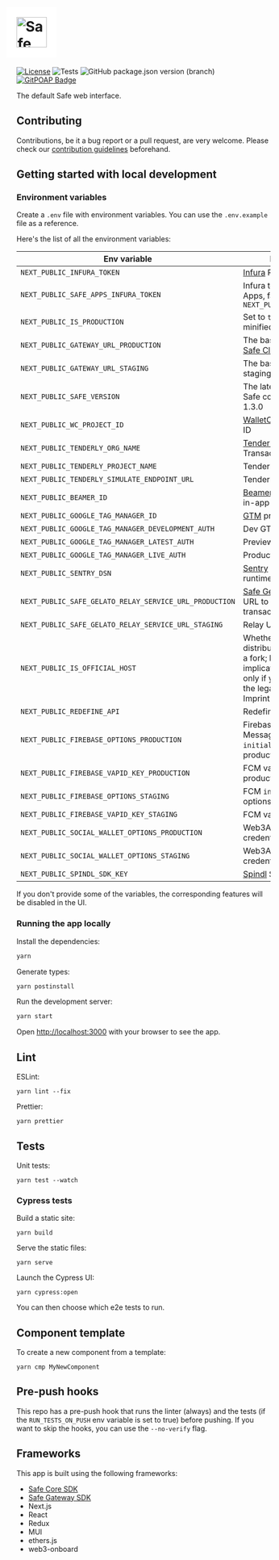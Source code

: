 # <img src="/public/images/logo.svg" height="60" valign="middle" alt="Safe" style="background: #fff; padding: 20px; margin: 0 -20px" />

[![License](https://img.shields.io/github/license/safe-global/safe-wallet-web)](https://github.com/safe-global/safe-wallet-web/blob/main/LICENSE)
![Tests](https://img.shields.io/github/actions/workflow/status/safe-global/safe-wallet-web/test.yml?branch=main&label=tests)
![GitHub package.json version (branch)](https://img.shields.io/github/package-json/v/safe-global/safe-wallet-web)
[![GitPOAP Badge](https://public-api.gitpoap.io/v1/repo/safe-global/safe-wallet-web/badge)](https://www.gitpoap.io/gh/safe-global/safe-wallet-web)

The default Safe web interface.

## Contributing

Contributions, be it a bug report or a pull request, are very welcome. Please check our [contribution guidelines](CONTRIBUTING.md) beforehand.

## Getting started with local development

### Environment variables

Create a `.env` file with environment variables. You can use the `.env.example` file as a reference.

Here's the list of all the environment variables:

| Env variable                                           | Description                                                                                                                                                             |
| ------------------------------------------------------ | ----------------------------------------------------------------------------------------------------------------------------------------------------------------------- |
| `NEXT_PUBLIC_INFURA_TOKEN`                             | [Infura](https://docs.infura.io/infura/networks/ethereum/how-to/secure-a-project/project-id) RPC API token                                                              |
| `NEXT_PUBLIC_SAFE_APPS_INFURA_TOKEN`                   | Infura token for Safe Apps, falls back to `NEXT_PUBLIC_INFURA_TOKEN`                                                                                                    |
| `NEXT_PUBLIC_IS_PRODUCTION`                            | Set to `true` to build a minified production app                                                                                                                        |
| `NEXT_PUBLIC_GATEWAY_URL_PRODUCTION`                   | The base URL for the [Safe Client Gateway](https://github.com/safe-global/safe-client-gateway)                                                                          |
| `NEXT_PUBLIC_GATEWAY_URL_STAGING`                      | The base CGW URL on staging                                                                                                                                             |
| `NEXT_PUBLIC_SAFE_VERSION`                             | The latest version of the Safe contract, defaults to 1.3.0                                                                                                              |
| `NEXT_PUBLIC_WC_PROJECT_ID`                            | [WalletConnect v2](https://docs.walletconnect.com/2.0/cloud/relay) project ID                                                                                           |
| `NEXT_PUBLIC_TENDERLY_ORG_NAME`                        | [Tenderly](https://tenderly.co) org name for Transaction Simulation                                                                                                     |
| `NEXT_PUBLIC_TENDERLY_PROJECT_NAME`                    | Tenderly project name                                                                                                                                                   |
| `NEXT_PUBLIC_TENDERLY_SIMULATE_ENDPOINT_URL`           | Tenderly simulation URL                                                                                                                                                 |
| `NEXT_PUBLIC_BEAMER_ID`                                | [Beamer](https://www.getbeamer.com) is a news feed for in-app announcements                                                                                             |
| `NEXT_PUBLIC_GOOGLE_TAG_MANAGER_ID`                    | [GTM](https://tagmanager.google.com) project id                                                                                                                         |
| `NEXT_PUBLIC_GOOGLE_TAG_MANAGER_DEVELOPMENT_AUTH`      | Dev GTM key                                                                                                                                                             |
| `NEXT_PUBLIC_GOOGLE_TAG_MANAGER_LATEST_AUTH`           | Preview GTM key                                                                                                                                                         |
| `NEXT_PUBLIC_GOOGLE_TAG_MANAGER_LIVE_AUTH`             | Production GTM key                                                                                                                                                      |
| `NEXT_PUBLIC_SENTRY_DSN`                               | [Sentry](https://sentry.io) id for tracking runtime errors                                                                                                              |
| `NEXT_PUBLIC_SAFE_GELATO_RELAY_SERVICE_URL_PRODUCTION` | [Safe Gelato Relay Service](https://github.com/safe-global/safe-gelato-relay-service) URL to allow relaying transactions via Gelato                                     |
| `NEXT_PUBLIC_SAFE_GELATO_RELAY_SERVICE_URL_STAGING`    | Relay URL on staging                                                                                                                                                    |
| `NEXT_PUBLIC_IS_OFFICIAL_HOST`                         | Whether it's the official distribution of the app, or a fork; has legal implications. Set to true only if you also update the legal pages like Imprint and Terms of use |
| `NEXT_PUBLIC_REDEFINE_API`                             | Redefine API base URL                                                                                                                                                   |
| `NEXT_PUBLIC_FIREBASE_OPTIONS_PRODUCTION`              | Firebase Cloud Messaging (FCM) `initializeApp` options on production                                                                                                    |
| `NEXT_PUBLIC_FIREBASE_VAPID_KEY_PRODUCTION`            | FCM vapid key on production                                                                                                                                             |
| `NEXT_PUBLIC_FIREBASE_OPTIONS_STAGING`                 | FCM `initializeApp` options on staging                                                                                                                                  |
| `NEXT_PUBLIC_FIREBASE_VAPID_KEY_STAGING`               | FCM vapid key on staging                                                                                                                                                |
| `NEXT_PUBLIC_SOCIAL_WALLET_OPTIONS_PRODUCTION`         | Web3Auth and Google credentials (production)                                                                                                                            |
| `NEXT_PUBLIC_SOCIAL_WALLET_OPTIONS_STAGING`            | Web3Auth and Google credentials (staging)                                                                                                                               |
| `NEXT_PUBLIC_SPINDL_SDK_KEY`                           | [Spindl](http://spindl.xyz) SDK key                                                                                                                                     |

If you don't provide some of the variables, the corresponding features will be disabled in the UI.

### Running the app locally

Install the dependencies:

```bash
yarn
```

Generate types:

```bash
yarn postinstall
```

Run the development server:

```bash
yarn start
```

Open [http://localhost:3000](http://localhost:3000) with your browser to see the app.

## Lint

ESLint:

```
yarn lint --fix
```

Prettier:

```
yarn prettier
```

## Tests

Unit tests:

```
yarn test --watch
```

### Cypress tests

Build a static site:

```
yarn build
```

Serve the static files:

```
yarn serve
```

Launch the Cypress UI:

```
yarn cypress:open
```

You can then choose which e2e tests to run.

## Component template

To create a new component from a template:

```
yarn cmp MyNewComponent
```

## Pre-push hooks

This repo has a pre-push hook that runs the linter (always) and the tests (if the `RUN_TESTS_ON_PUSH` env variable is set to true)
before pushing. If you want to skip the hooks, you can use the `--no-verify` flag.

## Frameworks

This app is built using the following frameworks:

- [Safe Core SDK](https://github.com/safe-global/safe-core-sdk)
- [Safe Gateway SDK](https://github.com/safe-global/safe-gateway-typescript-sdk)
- Next.js
- React
- Redux
- MUI
- ethers.js
- web3-onboard
